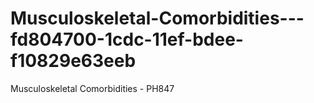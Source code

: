 # Musculoskeletal-Comorbidities---fd804700-1cdc-11ef-bdee-f10829e63eeb
Musculoskeletal Comorbidities - PH847

